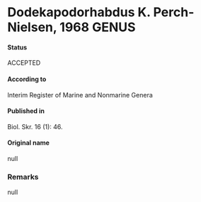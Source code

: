 Dodekapodorhabdus K. Perch-Nielsen, 1968 GENUS
=======

#### Status
ACCEPTED

#### According to
Interim Register of Marine and Nonmarine Genera

#### Published in
Biol. Skr. 16 (1): 46.

#### Original name
null

### Remarks
null